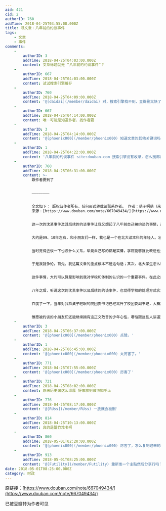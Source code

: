 ```yaml
---
aid: 421
cid: 2
authorID: 760
addTime: 2018-04-25T03:55:00.000Z
title: 寻文章：八年前的约谈事件
tags:
    - 文章
    - 事件
comments:
    -
        authorID: 3
        addTime: 2018-04-25T04:03:00.000Z
        content: 文章标题就是 “八年前的约谈事件”？
    -
        authorID: 667
        addTime: 2018-04-25T04:03:00.000Z
        content: 试试搜索引擎缓存
    -
        authorID: 760
        addTime: 2018-04-25T04:09:00.000Z
        content: '@[daidai](/member/daidai) 对，搜索引擎找不到，豆瓣删太快了'
    -
        authorID: 667
        addTime: 2018-04-25T04:14:00.000Z
        content: 唯一可能是知道作者，找作者要
    -
        authorID: 3
        addTime: 2018-04-25T04:14:00.000Z
        content: '@[phoenix000](/member/phoenix000) 知道文章的其他关键词吗？'
    -
        authorID: 1
        addTime: 2018-04-25T04:22:00.000Z
        content: '八年前的约谈事件 site:douban.com 搜索引擎没有收录，怎么搜都没用。'
    -
        authorID: 760
        addTime: 2018-04-25T06:31:00.000Z
        content: >-
            跟作者要到了


            ————————


            全文如下： 版权归作者所有，任何形式转载请联系作者。 作者：萌子啊萌（来自豆瓣）
            来源：[https://www.douban.com/note/667049434/](https://www.douban.com/note/667049434/)


            这一次的沈某事件及其后续的约谈事件让我又想起了八年前自己被约谈的事情，越想越觉得无力和痛心，便决定在这里写出来。


            大约是09、10年左右，和小朋友们一样，我也是一个在北大读本科的年轻人。忘记了是挑战杯还是校长基金的学术竞赛，也忘记了从何种渠道得知我所在的学院为了能够拿到学术竞赛的集体奖，不惜鼓动学生上报虚假的参赛题目，以此来增加学院的参赛项目。当时就很生气，觉得怎么可以做这样的事情，这样做反而伤害了学院的荣誉。于是不忿之下在人人网发帖揭发这件事情，转发者众，于是被学院团委请去喝茶（请的方式是不分昼夜打电话）。


            当时觉得去谈一下也没什么关系，毕竟自己写的都是实情，学院能够就此改进也是好的，看能不能通过沟通解决这一问题。万万没有想到的是，整个约谈的内容跟学术造假虚报项目毫无关系。去到院办之后发现约谈我的是两个人，一个是学院的副书记，另一个是学院的团委书记。这两个人指着我的文章说我犯了政治错误。当下一惊，心想自己并不曾抨击学术造假之外的事情，谈何敏感。仔细一看，才发现在文章中无意提到一句，大意是本院学术自由，大家也经常在一起讨论各种问题，比如马克思主义正确与否。这样问题就来了，北大学生怎么可以认为马克思主义不正确？被境外势力看到利用了怎么办？被境外媒体报道了又怎么办？


            于是我就争论，首先，我这篇文章的重点根本不是这句话；其次，北大学生怎么就不可以认为马克思主义有其不正确之处。然而无论说什么，对方都一口一个境外势力，乃至情绪激动道拍桌子瞪眼。然后要求我删帖消除影响，不答应继续拍，也不让我离开。我觉得实在没道理可讲，答应回去改动一下。估计对方也是生气到精疲力尽了，于是得以脱身。


            这件事情，大约可以算是影响到我对学校和体制的认识的一个重要事件。在此之前，对北大或多或少也是一种仰视的姿态，毕竟“思想自由，兼容并包”。而且在我很小的时候，我家邻居中有一个六十年代的北大毕业生，她又很喜欢我们这些小朋友，经常讲一些北大如何好，即使在敏感时期都如何保护学生的事情。于是我便从小树立了考北大的理想。后来真的考上了北大，经历了这件事情，便对这个学校极为失望。有这样的学工，用这样的手段压制揭发坏事的学生，不直面问题，而是东拉西扯，不讲道理，企图给学生扣上一顶毫不相关的政治错误的大帽子，谈何思想自由，又谈何兼容并包。


            八年之后，听说这次的沈某事件以及后续的约谈事件，也觉得学校的处理方式实为惊心，但想到自己经历过的事情，又觉得校方这样的态度也是在意料之中。当年那么一件微不足道的事情都会被指境外势力，又何况这次全国轰动的大事件了，邓同学、岳同学的遭遇分明就是他们处理问题的一贯做法，时隔数年，不曾有一丝改变。


            百度了一下，当年对我拍桌子瞪眼的院团委书记已经高升了校团委副书记，大概离不开这些年的各种维稳。这样不讲道理的人身居高位，管理着学生的思想，动不动就指责你引来或者勾结了境外势力，这次沈某事件中勇敢的小朋友们的处境也是可想而知了。还记得这位现任北大团委副书记在我毕业那一年对全年级群发邮件中的一句话：“我想对你们说的真是罄竹难书。”联系前后文，可以看出这是一个明显可笑的误用，然而恐怕也可以用作双关，这批学生在校几年，恐怕也没有少惹麻烦，恐怕也不是就我一个人气得他拍桌子瞪眼，真的也是罄竹难书了。


            惟愿被约谈的小朋友们还能继续拥有这正义敢言的少年心性，哪怕跟这些人讲道理没有一点用处。但是聚沙成塔，不平则鸣，总是能有一些改变的吧。也希望能够规范约谈制度，不能利用这个制度来压迫敢于发声的学生，否则学术造假也好、沈某也好，坏人坏事会被压制多年而得不到解决。大张旗鼓的校庆，纪念那些建构北大风骨的校友，而不去揪出这些华美袍子之下的虱子，恐怕是愧对这一百二十年来推动社会进步的诸位校友、前辈。
    -
        authorID: 3
        addTime: 2018-04-25T06:37:00.000Z
        content: '@[phoenix000](/member/phoenix000) 点赞。'
    -
        authorID: 1
        addTime: 2018-04-25T06:45:00.000Z
        content: '@[phoenix000](/member/phoenix000) 太厉害了。'
    -
        authorID: 771
        addTime: 2018-04-25T07:55:00.000Z
        content: '@[phoenix000](/member/phoenix000) 厉害了'
    -
        authorID: 721
        addTime: 2018-04-25T08:02:00.000Z
        content: 原来历史渊这么深厚 好像放到微博知乎上
    -
        authorID: 776
        addTime: 2018-04-25T08:17:00.000Z
        content: '@[RUss](/member/RUss) 一放就会被删'
    -
        authorID: 814
        addTime: 2018-04-25T10:13:00.000Z
        content: 真的是罄竹难书啊
    -
        authorID: 860
        addTime: 2018-05-01T02:20:00.000Z
        content: '@[phoenix000](/member/phoenix000) 厉害了，怎么复制过来的。'
    -
        authorID: 913
        addTime: 2018-05-01T08:25:00.000Z
        content: '@[Futility](/member/Futility) 重新发一个主贴然后分享行吗？'
date: 2018-05-01T08:25:00.000Z
category: 时政
---
```


原链接：[https://www.douban.com/note/667049434/](https://www.douban.com/note/667049434/)

已被豆瓣转为作者可见

